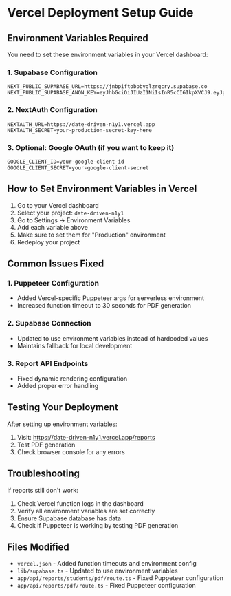 # Vercel Deployment Setup Guide

## Environment Variables Required

You need to set these environment variables in your Vercel dashboard:

### 1. Supabase Configuration
```
NEXT_PUBLIC_SUPABASE_URL=https://jnbpiftobpbyglzrqcry.supabase.co
NEXT_PUBLIC_SUPABASE_ANON_KEY=eyJhbGciOiJIUzI1NiIsInR5cCI6IkpXVCJ9.eyJpc3MiOiJzdXBhYmFzZSIsInJlZiI6ImpuYnBpZnRvYnBieWdsenJxY3J5Iiwicm9sZSI6ImFub24iLCJpYXQiOjE3NTc0NTU2NzYsImV4cCI6MjA3MzAzMTY3Nn0.sQLYqKSj2fHEAI3FrUUYsWKrO13jz927WdvYge_3HQI
```

### 2. NextAuth Configuration
```
NEXTAUTH_URL=https://date-driven-n1y1.vercel.app
NEXTAUTH_SECRET=your-production-secret-key-here
```

### 3. Optional: Google OAuth (if you want to keep it)
```
GOOGLE_CLIENT_ID=your-google-client-id
GOOGLE_CLIENT_SECRET=your-google-client-secret
```

## How to Set Environment Variables in Vercel

1. Go to your Vercel dashboard
2. Select your project: `date-driven-n1y1`
3. Go to Settings → Environment Variables
4. Add each variable above
5. Make sure to set them for "Production" environment
6. Redeploy your project

## Common Issues Fixed

### 1. Puppeteer Configuration
- Added Vercel-specific Puppeteer args for serverless environment
- Increased function timeout to 30 seconds for PDF generation

### 2. Supabase Connection
- Updated to use environment variables instead of hardcoded values
- Maintains fallback for local development

### 3. Report API Endpoints
- Fixed dynamic rendering configuration
- Added proper error handling

## Testing Your Deployment

After setting up environment variables:

1. Visit: https://date-driven-n1y1.vercel.app/reports
2. Test PDF generation
3. Check browser console for any errors

## Troubleshooting

If reports still don't work:

1. Check Vercel function logs in the dashboard
2. Verify all environment variables are set correctly
3. Ensure Supabase database has data
4. Check if Puppeteer is working by testing PDF generation

## Files Modified

- `vercel.json` - Added function timeouts and environment config
- `lib/supabase.ts` - Updated to use environment variables
- `app/api/reports/students/pdf/route.ts` - Fixed Puppeteer configuration
- `app/api/reports/pdf/route.ts` - Fixed Puppeteer configuration

